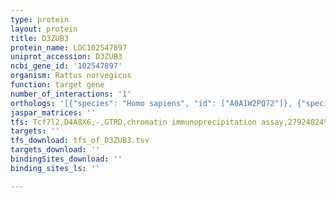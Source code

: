 ```yaml
---
type: protein
layout: protein
title: D3ZUB3
protein_name: LOC102547897
uniprot_accession: D3ZUB3
ncbi_gene_id: '102547897'
organism: Rattus norvegicus
function: target gene
number_of_interactions: '1'
orthologs: '[{"species": "Homo sapiens", "id": ["A0A1W2PQ72"]}, {"species": "Mus musculus", "id": ["Q3UDN3"]}]'
jaspar_matrices: ''
tfs: Tcf7l2,D4A8X6,-,GTRD,chromatin immunoprecipitation assay,27924024%5Buid%5D,No
targets: ''
tfs_download: tfs_of_D3ZUB3.tsv
targets_download: ''
bindingSites_download: ''
binding_sites_ls: ''

---
```

